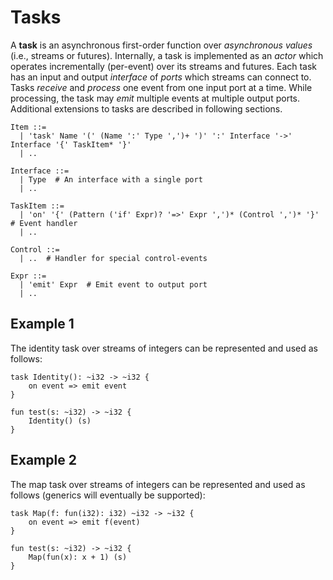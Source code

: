 # Tasks

A **task** is an asynchronous first-order function over *asynchronous values* (i.e., streams or futures). Internally, a task is implemented as an *actor* which operates incrementally (per-event) over its streams and futures. Each task has an input and output *interface* of *ports* which streams can connect to. Tasks *receive* and *process* one event from one input port at a time. While processing, the task may *emit* multiple events at multiple output ports. Additional extensions to tasks are described in following sections.

```text
Item ::=
  | 'task' Name '(' (Name ':' Type ',')+ ')' ':' Interface '->' Interface '{' TaskItem* '}'
  | ..

Interface ::=
  | Type  # An interface with a single port
  | ..

TaskItem ::=
  | 'on' '{' (Pattern ('if' Expr)? '=>' Expr ',')* (Control ',')* '}'  # Event handler
  | ..

Control ::=
  | ..  # Handler for special control-events

Expr ::=
  | 'emit' Expr  # Emit event to output port
  | ..
```

## Example 1

The identity task over streams of integers can be represented and used as follows:

```text
task Identity(): ~i32 -> ~i32 {
    on event => emit event
}

fun test(s: ~i32) -> ~i32 {
    Identity() (s)
}
```

## Example 2

The map task over streams of integers can be represented and used as follows (generics will eventually be supported):

```text
task Map(f: fun(i32): i32) ~i32 -> ~i32 {
    on event => emit f(event)
}

fun test(s: ~i32) -> ~i32 {
    Map(fun(x): x + 1) (s)
}
```
